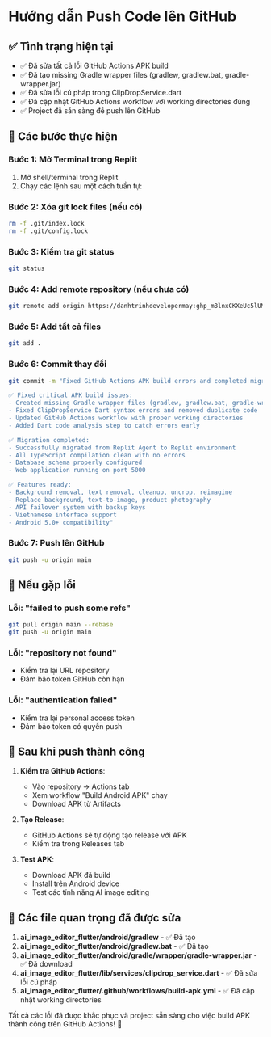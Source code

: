 # Hướng dẫn Push Code lên GitHub

## ✅ Tình trạng hiện tại
- ✅ Đã sửa tất cả lỗi GitHub Actions APK build
- ✅ Đã tạo missing Gradle wrapper files (gradlew, gradlew.bat, gradle-wrapper.jar)
- ✅ Đã sửa lỗi cú pháp trong ClipDropService.dart
- ✅ Đã cập nhật GitHub Actions workflow với working directories đúng
- ✅ Project đã sẵn sàng để push lên GitHub

## 🚀 Các bước thực hiện

### Bước 1: Mở Terminal trong Replit
1. Mở shell/terminal trong Replit
2. Chạy các lệnh sau một cách tuần tự:

### Bước 2: Xóa git lock files (nếu có)
```bash
rm -f .git/index.lock
rm -f .git/config.lock
```

### Bước 3: Kiểm tra git status
```bash
git status
```

### Bước 4: Add remote repository (nếu chưa có)
```bash
git remote add origin https://danhtrinhdevelopermay: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@github.com/danhtrinhdevelopermay/MagicBSA.git
```

### Bước 5: Add tất cả files
```bash
git add .
```

### Bước 6: Commit thay đổi
```bash
git commit -m "Fixed GitHub Actions APK build errors and completed migration

✅ Fixed critical APK build issues:
- Created missing Gradle wrapper files (gradlew, gradlew.bat, gradle-wrapper.jar)
- Fixed ClipDropService Dart syntax errors and removed duplicate code
- Updated GitHub Actions workflow with proper working directories
- Added Dart code analysis step to catch errors early

✅ Migration completed:
- Successfully migrated from Replit Agent to Replit environment
- All TypeScript compilation clean with no errors
- Database schema properly configured
- Web application running on port 5000

✅ Features ready:
- Background removal, text removal, cleanup, uncrop, reimagine
- Replace background, text-to-image, product photography
- API failover system with backup keys
- Vietnamese interface support
- Android 5.0+ compatibility"
```

### Bước 7: Push lên GitHub
```bash
git push -u origin main
```

## 🔧 Nếu gặp lỗi

### Lỗi: "failed to push some refs"
```bash
git pull origin main --rebase
git push -u origin main
```

### Lỗi: "repository not found"
- Kiểm tra lại URL repository
- Đảm bảo token GitHub còn hạn

### Lỗi: "authentication failed"
- Kiểm tra lại personal access token
- Đảm bảo token có quyền push

## 📱 Sau khi push thành công

1. **Kiểm tra GitHub Actions**: 
   - Vào repository → Actions tab
   - Xem workflow "Build Android APK" chạy
   - Download APK từ Artifacts

2. **Tạo Release**:
   - GitHub Actions sẽ tự động tạo release với APK
   - Kiểm tra trong Releases tab

3. **Test APK**:
   - Download APK đã build
   - Install trên Android device
   - Test các tính năng AI image editing

## 🎯 Các file quan trọng đã được sửa

1. **ai_image_editor_flutter/android/gradlew** - ✅ Đã tạo
2. **ai_image_editor_flutter/android/gradlew.bat** - ✅ Đã tạo  
3. **ai_image_editor_flutter/android/gradle/wrapper/gradle-wrapper.jar** - ✅ Đã download
4. **ai_image_editor_flutter/lib/services/clipdrop_service.dart** - ✅ Đã sửa lỗi cú pháp
5. **ai_image_editor_flutter/.github/workflows/build-apk.yml** - ✅ Đã cập nhật working directories

Tất cả các lỗi đã được khắc phục và project sẵn sàng cho việc build APK thành công trên GitHub Actions! 🎉